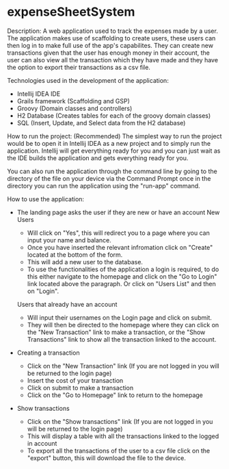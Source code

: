 # expenseSheetSystem

Description:
A web application used to track the expenses made by a user. The application makes use of scaffolding to create users, these users can then log in to make full use of the app's capabilites. They can create new transactions given that the user has enough money in their account, the user can also view all the transaction which they have made and they have the option to export their transactions as a csv file.

Technologies used in the development of the application:
- Intellij IDEA IDE
- Grails framework (Scaffolding and GSP)
- Groovy (Domain classes and controllers)
- H2 Database (Creates tables for each of the groovy domain classes)
- SQL (Insert, Update, and Select data from the H2 database)

How to run the project:
(Recommended)
The simplest way to run the project would be to open it in Intellij IDEA as a new project and to simply run the application. Intellij will get everything ready for you and you can just wait as the IDE builds the application and gets everything ready for you.

You can also run the application through the command line by going to the directory of the file on your device via the Command Prompt once in the directory you can run the application using the "run-app" command.

How to use the application:
- The landing page asks the user if they are new or have an account
  New Users
    - Will click on "Yes", this will redirect you to a page where you can input your name and balance.
    - Once you have inserted the relevant infromation click on "Create" located at the bottom of the form.
    - This will add a new user to the database.
    - To use the functionalities of the application a login is required, to do this either navigate to the homepage and click on         the "Go to Login" link located above the paragraph. Or click on "Users List" and then on "Login".
   
   Users that already have an account
    - Will input their usernames on the Login page and click on submit.
    - They will then be directed to the homepage where they can click on the "New Transaction" link to make a transaction, or the       "Show Transactions" link to show all the transaction linked to the account.
    
- Creating a transaction
  - Click on the "New Transaction" link (If you are not logged in you will be returned to the login page)
  - Insert the cost of your transaction
  - Click on submit to make a transaction
  - Click on the "Go to Homepage" link to return to the homepage
  
- Show transactions
  - Click on the "Show transactions" link (If you are not logged in you will be returned to the login page)
  - This will display a table with all the transactions linked to the logged in account
  - To export all the transactions of the user to a csv file click on the "export" button, this will download the file to the         device.
    
    
    

